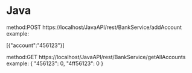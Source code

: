 # Java

method:POST
https://localhost/JavaAPI/rest/BankService/addAccount
example:

[{"account":"456123"}]

method:GET
https://localhost/JavaAPI/rest/BankService/getAllAccounts
example:
{
    "456123": 0,
    "4ff56123": 0
}